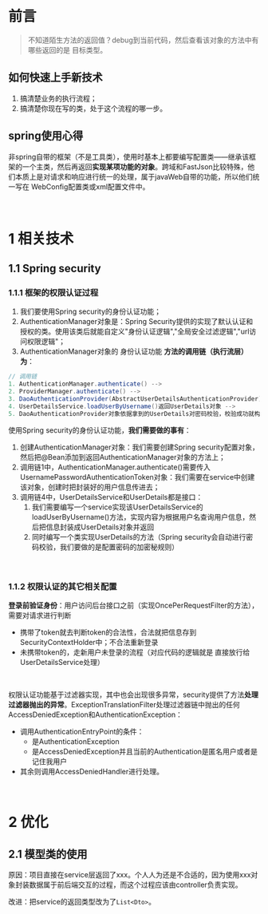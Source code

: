 # 前言
>不知道陌生方法的返回值？debug到当前代码，然后查看该对象的方法中有哪些返回的是 目标类型。  
## 如何快速上手新技术
1. 搞清楚业务的执行流程；
2. 搞清楚你现在写的类，处于这个流程的哪一步。

## spring使用心得
非spring自带的框架（不是工具类），使用时基本上都要编写配置类——继承该框架的一个主类，然后再返回**实现某项功能的对象**。跨域和FastJson比较特殊，他们本质上是对请求和响应进行统一的处理，属于javaWeb自带的功能，所以他们统一写在 WebConfig配置类或xml配置文件中。  
<br/><br/>



# 1 相关技术
## 1.1 Spring security
### 1.1.1 框架的权限认证过程
1. 我们要使用Spring security的身份认证功能；  
2. AuthenticationManager对象是：Spring Security提供的实现了默认认证和授权的类。使用该类后就能自定义"身份认证逻辑","全局安全过滤逻辑","url访问权限逻辑"；  
3. AuthenticationManager对象的 身份认证功能 **方法的调用链（执行流层）为**：
```java
// 调用链
1. AuthenticationManager.authenticate() -->
2. ProviderManager.authenticate() -->
3. DaoAuthenticationProvider(AbstractUserDetailsAuthenticationProvider).authenticate() -->
4. UserDetailsService.loadUserByUsername()返回UserDetails对象 -->
5. DaoAuthenticationProvider对象依据拿到的UserDetails对密码校验，校验成功就构造一个认证过的 UsernamePasswordAuthenticationToken 对象放入 SecurityContext.
```
  
使用Spring security的身份认证功能，**我们需要做的事有**：
1. 创建AuthenticationManager对象：我们需要创建Spring security配置对象，然后把@Bean添加到返回AuthenticationManager对象的方法上；  
2. 调用链1中，AuthenticationManager.authenticate()需要传入UsernamePasswordAuthenticationToken对象：我们需要在service中创建该对象，创建时把封装好的用户信息传进去；  
3. 调用链4中，UserDetailsService和UserDetails都是接口：
   1. 我们需要编写一个service实现该UserDetailsService的loadUserByUsername()方法，实现内容为根据用户名查询用户信息，然后把信息封装成UserDetails对象并返回  
   2. 同时编写一个类实现UserDetails的方法（Spring security会自动进行密码校验，我们要做的是配置密码的加密秘规则）  
<br/><br/>


### 1.1.2 权限认证的其它相关配置
**登录前验证身份**：用户访问后台接口之前（实现OncePerRequestFilter的方法），需要对请求进行判断
- 携带了token就去判断token的合法性，合法就把信息存到SecurityContextHolder中；不合法重新登录
- 未携带token的，走新用户未登录的流程（对应代码的逻辑就是 直接放行给UserDetailsService处理）
<br/>

权限认证功能基于过滤器实现，其中也会出现很多异常，security提供了方法**处理过滤器抛出的异常**。ExceptionTranslationFilter处理过滤器链中抛出的任何AccessDeniedException和AuthenticationException：
- 调用AuthenticationEntryPoint的条件：
   - 是AuthenticationException
   - 是AccessDeniedException并且当前的Authentication是匿名用户或者是记住我用户
- 其余则调用AccessDeniedHandler进行处理。
<br/>










# 2 优化
## 2.1 模型类的使用
原因：项目直接在service层返回了xxx。个人人为还是不合适的，因为使用xxx对象封装数据属于前后端交互的过程，而这个过程应该由controller负责实现。  

改进：把service的返回类型改为了```List<Dto>```。
<br/><br/><br/>



